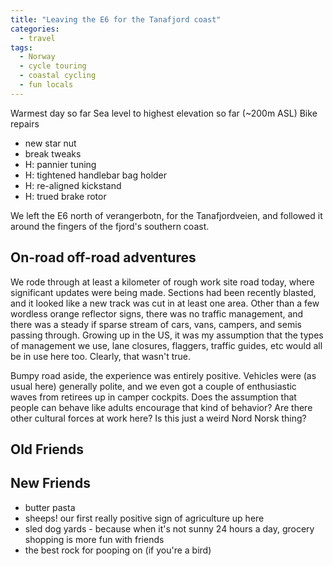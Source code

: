 ```yaml
---
title: "Leaving the E6 for the Tanafjord coast"
categories:
  - travel
tags:
  - Norway
  - cycle touring
  - coastal cycling
  - fun locals
---
```


<!-- TODO: write and photos -->

Warmest day so far
Sea level to highest elevation so far (~200m ASL)
Bike repairs
- new star nut
- break tweaks
- H: pannier tuning
- H: tightened handlebar bag holder
- H: re-aligned kickstand
- H: trued brake rotor

We left the E6 north of verangerbotn, for the Tanafjordveien,
and followed it around the fingers of the fjord's southern coast.

## On-road off-road adventures
We rode through at least a kilometer of rough work site road today,
where significant updates were being made.
Sections had been recently blasted,
and it looked like a new track was cut in at least one area.
Other than a few wordless orange reflector signs, there was no traffic management,
and there was a steady if sparse stream of cars, vans, campers, and semis passing through.
Growing up in the US, it was my assumption that the types of management we use,
lane closures, flaggers, traffic guides, etc would all be in use here too.
Clearly, that wasn't true.

Bumpy road aside, the experience was entirely positive.
Vehicles were (as usual here) generally polite,
and we even got a couple of enthusiastic waves from retirees up in camper cockpits.
Does the assumption that people can behave like adults encourage that kind of behavior?
Are there other cultural forces at work here? Is this just a weird Nord Norsk thing?


## Old Friends

## New Friends
- butter pasta
- sheeps! our first really positive sign of agriculture up here
- sled dog yards - because when it's not sunny 24 hours a day,
  grocery shopping is more fun with friends
- the best rock for pooping on (if you're a bird)